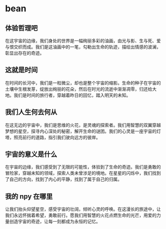 # bean

## 体验哲理吧

在这宇宙的边缘，我们身处的世界是一幅绚丽多彩的油画，由光与影、生与死、爱与恨交织而成。我们是这油画中的一笔，勾勒出生命的轨迹，描绘出情感的波澜，彰显出存在的奇迹。

## 这就是时间

在时间的长河中，我们是一粒微尘，却也是整个宇宙的缩影。生命的种子在宇宙的土壤中生根发芽，绽放出绚丽的花朵，然后在时光的流逝中渐渐凋零，归还给大地。我们是时间的旅行者，穿越着昨日的回忆，踏入明天的未知。

## 我们人生何去何从

在这无边的宇宙中，我们是思维的火花，是灵魂的探索者。我们用智慧的双翼穿越梦想的星空，探寻内心深处的秘密，解开生命的谜团。我们的心灵是一座宇宙的灯塔，照亮前行的道路，指引我们驶向远方的彼岸。

## 宇宙的意义是什么

在宇宙的边缘，我们感受到了无限的可能性，体验到了生命的奇迹。我们是勇敢的冒险家，穿越未知的领域，探索人类未曾涉足的境地。在星星的闪烁中，我们找到了自己的方向，找到了内心的平静，找到了属于自己的归属。

## 我的 npy 在哪里

让我们抬头仰望星空，感受宇宙的壮阔，倾听心灵的呼唤。在这漫长的旅途中，让我们永远怀揣着希望，勇敢前行。愿我们用智慧的火花点燃生命的光芒，用爱的力量创造宇宙的奇迹，让每一刻都成为永恒的记忆。
